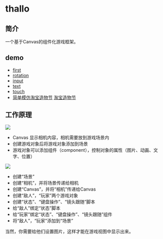 # thallo

## 简介
一个基于Canvas的组件化游戏框架。

## demo

- [first](https://fanmingfei.github.io/thallo/example/first/)
- [rotation](https://fanmingfei.github.io/thallo/example/rotation/)
- [input](https://fanmingfei.github.io/thallo/example/input/)
- [text](https://fanmingfei.github.io/thallo/example/text/)
- [touch](https://fanmingfei.github.io/thallo/example/touch/)
- [简单模仿淘宝造物节](https://fanmingfei.github.io/thallo/example/tb/) [淘宝造物节](http://c.b1yt.com/h.kKLunM?cv=OKLDZzXw9nG&sm=c4250e)

## 工作原理

![](http://p4.qhimg.com/t01aee1d92f40e1cb81.jpg)

- Canvas 显示相机内容，相机需要放到游戏场景内
- 创建游戏对象后将游戏对象添加到场景
- 游戏对象可以添加组件（component），控制对象的属性（图片、动画、文字、位置）

![](http://p3.qhimg.com/t0196cc1a97bf0dd10d.jpg)

- 创建“场景”
- 创建“相机”，并将场景传递给相机
- 创建“Canvas”，并将“相机”传递给Canvas
- 创建“敌人”，“玩家”两个游戏对象
- 创建“状态”、“键盘操作”、“镜头跟随”脚本
- 给“敌人”绑定“状态”脚本
- 给“玩家”绑定“状态”、“键盘操作”、“镜头跟随”组件
- 将“敌人”，“玩家”添加到“场景”

当然，你需要给他们设置图片，这样才能在游戏视图中显示出来。


